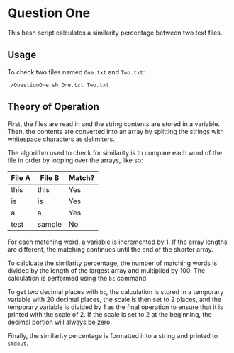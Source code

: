 # Question One

This bash script calculates a similarity percentage between two text files.

## Usage

To check two files named ``One.txt`` and ``Two.txt``:

```
./QuestionOne.sh One.txt Two.txt
```

## Theory of Operation

First, the files are read in and the string contents are stored in a variable. Then, the contents are converted into an array by splitting the strings with whitespace characters as delimiters.

The algorithm used to check for similarity is to compare each word of the file in order by looping over the arrays, like so:

|File A|File B|Match?|
|------|------|------|
|this  |this  |Yes   |
|is    |is    |Yes   |
|a     |a     |Yes   |
|test  |sample|No    |

For each matching word, a variable is incremented by 1. If the array lengths are different, the matching continues until the end of the shorter array.

To calcluate the similarity percentage, the number of matching words is divided by the length of the largest array and multiplied by 100. The calculation is performed using the ``bc`` command.

To get two decimal places with ``bc``, the calculation is stored in a temporary variable with 20 decimal places, the scale is then set to 2 places, and the temporary variable is divided by 1 as the final operation to ensure that it is printed with the scale of 2. If the scale is set to 2 at the beginning, the decimal portion will always be zero.

Finally, the similarity percentage is formatted into a string and printed to ``stdout``.